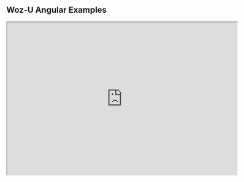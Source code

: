 ## Woz-U Angular Examples

<iframe src="https://stackblitz.com/edit/ts-sandbox-project?embed=1&file=index.ts&hideNavigation=1&view=editor" width="600px" height="400px"></iframe>

